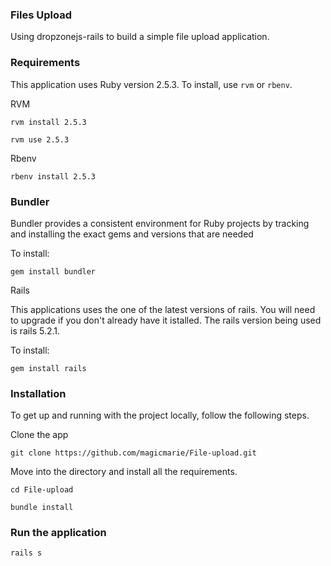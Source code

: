 ### Files Upload

Using dropzonejs-rails to build a simple file upload application.

### Requirements

This application uses Ruby version 2.5.3. To install, use `rvm` or `rbenv`.

RVM

  `rvm install 2.5.3`
  
  `rvm use 2.5.3`
  
Rbenv

  `rbenv install 2.5.3`
  
### Bundler

Bundler provides a consistent environment for Ruby projects by tracking and installing the exact gems and versions that are needed

To install:

    gem install bundler
    
Rails

This applications uses the one of the latest versions of rails. You will need to upgrade if you don't already have it istalled. The rails version being used is rails 5.2.1.

To install:

    gem install rails
    
### Installation

To get up and running with the project locally, follow the following steps.

Clone the app

  `git clone https://github.com/magicmarie/File-upload.git`
  
Move into the directory and install all the requirements.

`cd File-upload`

`bundle install`

### Run the application

  `rails s`